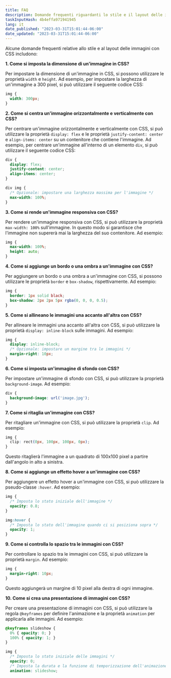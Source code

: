 ```yaml
---
title: FAQ
description: Domande frequenti riguardanti lo stile e il layout delle immagini con CSS.
taskInputHash: 4b4effa971941945
lang: it
date_published: "2023-03-31T15:01:44-06:00"
date_updated: "2023-03-31T15:01:44-06:00"
---
```

Alcune domande frequenti relative allo stile e al layout delle immagini con CSS includono:

**1. Come si imposta la dimensione di un'immagine in CSS?**

Per impostare la dimensione di un'immagine in CSS, si possono utilizzare le proprietà `width` e `height`. Ad esempio, per impostare la larghezza di un'immagine a 300 pixel, si può utilizzare il seguente codice CSS:

```css
img {
  width: 300px;
}
``` 

**2. Come si centra un'immagine orizzontalmente e verticalmente con CSS?**

Per centrare un'immagine orizzontalmente e verticalmente con CSS, si può utilizzare la proprietà `display: flex` e le proprietà `justify-content: center` e `align-items: center` su un contenitore che contiene l'immagine. Ad esempio, per centrare un'immagine all'interno di un elemento `div`, si può utilizzare il seguente codice CSS:

```css
div {
  display: flex;
  justify-content: center;
  align-items: center;
}

div img {
  /* Opzionale: impostare una larghezza massima per l'immagine */
  max-width: 100%;
}
``` 

**3. Come si rende un'immagine responsiva con CSS?**

Per rendere un'immagine responsiva con CSS, si può utilizzare la proprietà `max-width: 100%` sull'immagine. In questo modo si garantisce che l'immagine non supererà mai la larghezza del suo contenitore. Ad esempio:

```css
img {
  max-width: 100%;
  height: auto;
}
``` 

**4. Come si aggiunge un bordo o una ombra a un'immagine con CSS?**

Per aggiungere un bordo o una ombra a un'immagine con CSS, si possono utilizzare le proprietà `border` e `box-shadow`, rispettivamente. Ad esempio:

```css
img {
  border: 1px solid black;
  box-shadow: 2px 2px 5px rgba(0, 0, 0, 0.5);
}
``` 

**5. Come si allineano le immagini una accanto all'altra con CSS?**

Per allineare le immagini una accanto all'altra con CSS, si può utilizzare la proprietà `display: inline-block` sulle immagini. Ad esempio:

```css
img {
  display: inline-block;
  /* Opzionale: impostare un margine tra le immagini */
  margin-right: 10px;
}
``` 

**6. Come si imposta un'immagine di sfondo con CSS?**

Per impostare un'immagine di sfondo con CSS, si può utilizzare la proprietà `background-image`. Ad esempio:

```css
div {
  background-image: url('image.jpg');
}
``` 

**7. Come si ritaglia un'immagine con CSS?**

Per ritagliare un'immagine con CSS, si può utilizzare la proprietà `clip`. Ad esempio:

```css
img {
  clip: rect(0px, 100px, 100px, 0px);
}
```

Questo ritaglierà l'immagine a un quadrato di 100x100 pixel a partire dall'angolo in alto a sinistra. 

**8. Come si aggiunge un effetto hover a un'immagine con CSS?**

Per aggiungere un effetto hover a un'immagine con CSS, si può utilizzare la pseudo-classe `:hover`. Ad esempio:

```css
img {
  /* Imposta lo stato iniziale dell'immagine */
  opacity: 0.8;
}

img:hover {
  /* Imposta lo stato dell'immagine quando ci si posiziona sopra */
  opacity: 1;
}
``` 

**9. Come si controlla lo spazio tra le immagini con CSS?**

Per controllare lo spazio tra le immagini con CSS, si può utilizzare la proprietà `margin`. Ad esempio:

```css
img {
  margin-right: 10px;
}
```

Questo aggiungerà un margine di 10 pixel alla destra di ogni immagine.

**10. Come si crea una presentazione di immagini con CSS?**

Per creare una presentazione di immagini con CSS, si può utilizzare la regola `@keyframes` per definire l'animazione e la proprietà `animation` per applicarla alle immagini. Ad esempio:

```css
@keyframes slideshow {
  0% { opacity: 0; }
  100% { opacity: 1; }
}

img {
  /* Imposta lo stato iniziale delle immagini */
  opacity: 0;
  /* Imposta la durata e la funzione di temporizzazione dell'animazione */
  animation: slideshow;
```
